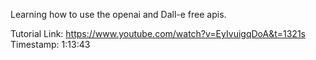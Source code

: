 
Learning how to use the openai and Dall-e free apis. 

Tutorial Link: https://www.youtube.com/watch?v=EyIvuigqDoA&t=1321s Timestamp: 1:13:43
